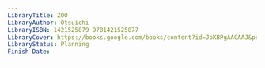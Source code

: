 ```yaml
---
LibraryTitle: ZOO
LibraryAuthor: Otsuichi
LibraryISBN: 1421525879 9781421525877
LibraryCover: https://books.google.com/books/content?id=JpKBPgAACAAJ&printsec=frontcover&img=1&zoom=1&source=gbs_api
LibraryStatus: Planning
Finish Date:
---
```

